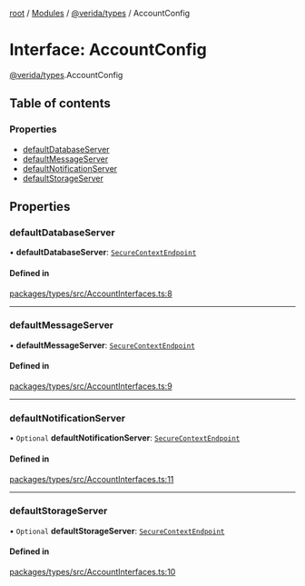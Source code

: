 [root](../README.md) / [Modules](../modules.md) / [@verida/types](../modules/verida_types.md) / AccountConfig

# Interface: AccountConfig

[@verida/types](../modules/verida_types.md).AccountConfig

## Table of contents

### Properties

- [defaultDatabaseServer](verida_types.AccountConfig.md#defaultdatabaseserver)
- [defaultMessageServer](verida_types.AccountConfig.md#defaultmessageserver)
- [defaultNotificationServer](verida_types.AccountConfig.md#defaultnotificationserver)
- [defaultStorageServer](verida_types.AccountConfig.md#defaultstorageserver)

## Properties

### defaultDatabaseServer

• **defaultDatabaseServer**: [`SecureContextEndpoint`](verida_types.SecureContextEndpoint.md)

#### Defined in

[packages/types/src/AccountInterfaces.ts:8](https://github.com/verida/verida-js/blob/032961c/packages/types/src/AccountInterfaces.ts#L8)

___

### defaultMessageServer

• **defaultMessageServer**: [`SecureContextEndpoint`](verida_types.SecureContextEndpoint.md)

#### Defined in

[packages/types/src/AccountInterfaces.ts:9](https://github.com/verida/verida-js/blob/032961c/packages/types/src/AccountInterfaces.ts#L9)

___

### defaultNotificationServer

• `Optional` **defaultNotificationServer**: [`SecureContextEndpoint`](verida_types.SecureContextEndpoint.md)

#### Defined in

[packages/types/src/AccountInterfaces.ts:11](https://github.com/verida/verida-js/blob/032961c/packages/types/src/AccountInterfaces.ts#L11)

___

### defaultStorageServer

• `Optional` **defaultStorageServer**: [`SecureContextEndpoint`](verida_types.SecureContextEndpoint.md)

#### Defined in

[packages/types/src/AccountInterfaces.ts:10](https://github.com/verida/verida-js/blob/032961c/packages/types/src/AccountInterfaces.ts#L10)
